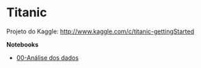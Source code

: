 Titanic
=======

Projeto do Kaggle: http://www.kaggle.com/c/titanic-gettingStarted

**Notebooks**

* [00-Análise dos dados](http://nbviewer.ipython.org/github/abevieiramota/Titanic/blob/master/notebooks/00-Analise%20dos%20dados.ipynb)


